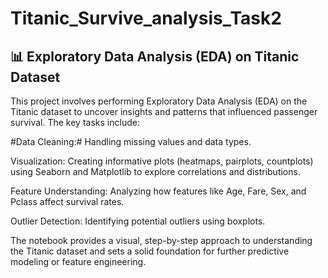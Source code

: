 # Titanic_Survive_analysis_Task2

## 📊 Exploratory Data Analysis (EDA) on Titanic Dataset
This project involves performing Exploratory Data Analysis (EDA) on the Titanic dataset to uncover insights and patterns that influenced passenger survival. The key tasks include:

#Data Cleaning:# Handling missing values and data types.

Visualization: Creating informative plots (heatmaps, pairplots, countplots) using Seaborn and Matplotlib to explore correlations and distributions.

Feature Understanding: Analyzing how features like Age, Fare, Sex, and Pclass affect survival rates.

Outlier Detection: Identifying potential outliers using boxplots.

The notebook provides a visual, step-by-step approach to understanding the Titanic dataset and sets a solid foundation for further predictive modeling or feature engineering.
